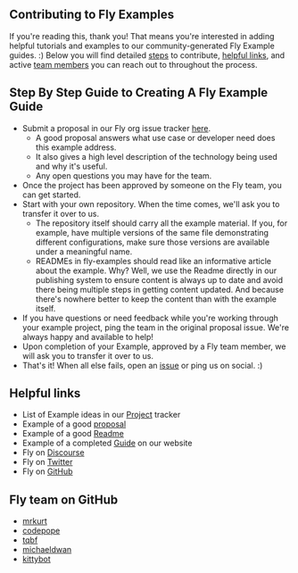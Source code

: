 ## Contributing to Fly Examples
If you're reading this, thank you! That means you're interested in adding helpful tutorials and examples to our community-generated Fly Example guides. :) Below you will find detailed [steps](https://github.com/KittyBot/example-guide/new/patch-1#step-by-step-guide-to-creating-a-fly-example-guide) to contribute, [helpful links](https://github.com/KittyBot/example-guide/new/patch-1#helpful-links), and active [team members](https://github.com/KittyBot/example-guide/new/patch-1#helpful-links) you can reach out to throughout the process.

## Step By Step Guide to Creating A Fly Example Guide
- Submit a proposal in our Fly org issue tracker [here](https://github.com/superfly/fly/issues).
  - A good proposal answers what use case or developer need does this example address. 
  - It also gives a high level description of the technology being used and why it's useful.
  - Any open questions you may have for the team.
- Once the project has been approved by someone on the Fly team, you can get started. 
- Start with your own repository. When the time comes, we'll ask you to transfer it over to us.
  - The repository itself should carry all the example material. If you, for example, have multiple versions of the same file demonstrating different configurations, make sure those versions are available under a meaningful name.
  - READMEs in fly-examples should read like an informative article about the example. Why? Well, we use the Readme directly in our publishing system to ensure content is always up to date and avoid there being multiple steps in getting content updated. And because there's nowhere better to keep the content than with the example itself.
- If you have questions or need feedback while you're working through your example project, ping the team in the original proposal issue. We're always happy and available to help!
- Upon completion of your Example, approved by a Fly team member, we will ask you to transfer it over to us.
- That's it! When all else fails, open an [issue](https://github.com/superfly/fly/issues) or ping us on social. :) 

## Helpful links
- List of Example ideas in our [Project](https://github.com/superfly/fly/projects/1) tracker
- Example of a good [proposal](https://github.com/superfly/fly/issues/277)
- Example of a good [Readme](https://github.com/fly-examples/edge-apollo-cache)
- Example of a completed [Guide](https://fly.io/docs/app-guides/grpc-and-grpc-web-services/) on our website
- Fly on [Discourse](https://community.fly.io/)
- Fly on [Twitter](https://twitter.com/flydotio)
- Fly on [GitHub](https://github.com/superfly)

## Fly team on GitHub
- [mrkurt](https://github.com/mrkurt)
- [codepope](https://github.com/codepope)
- [tqbf](https://github.com/tqbf)
- [michaeldwan](https://github.com/michaeldwan)
- [kittybot](https://github.com/kittybot)


